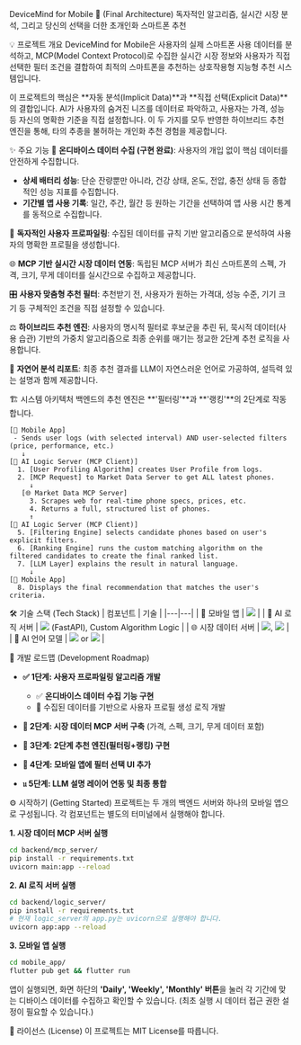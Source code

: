 DeviceMind for Mobile 📱 (Final Architecture)
독자적인 알고리즘, 실시간 시장 분석, 그리고 당신의 선택을 더한 초개인화 스마트폰 추천

💡 프로젝트 개요
DeviceMind for Mobile은 사용자의 실제 스마트폰 사용 데이터를 분석하고, MCP(Model Context Protocol)로 수집한 실시간 시장 정보와 사용자가 직접 선택한 필터 조건을 결합하여 최적의 스마트폰을 추천하는 상호작용형 지능형 추천 시스템입니다.

이 프로젝트의 핵심은 **자동 분석(Implicit Data)**과 **직접 선택(Explicit Data)**의 결합입니다. AI가 사용자의 숨겨진 니즈를 데이터로 파악하고, 사용자는 가격, 성능 등 자신의 명확한 기준을 직접 설정합니다. 이 두 가지를 모두 반영한 하이브리드 추천 엔진을 통해, 타의 추종을 불허하는 개인화 추천 경험을 제공합니다.

✨ 주요 기능
📱 **온디바이스 데이터 수집 (구현 완료)**: 사용자의 개입 없이 핵심 데이터를 안전하게 수집합니다.
- **상세 배터리 성능**: 단순 잔량뿐만 아니라, 건강 상태, 온도, 전압, 충전 상태 등 종합적인 성능 지표를 수집합니다.
- **기간별 앱 사용 기록**: 일간, 주간, 월간 등 원하는 기간을 선택하여 앱 사용 시간 통계를 동적으로 수집합니다.

👤 **독자적인 사용자 프로파일링**: 수집된 데이터를 규칙 기반 알고리즘으로 분석하여 사용자의 명확한 프로필을 생성합니다.

🌐 **MCP 기반 실시간 시장 데이터 연동**: 독립된 MCP 서버가 최신 스마트폰의 스펙, 가격, 크기, 무게 데이터를 실시간으로 수집하고 제공합니다.

🎛️ **사용자 맞춤형 추천 필터**: 추천받기 전, 사용자가 원하는 가격대, 성능 수준, 기기 크기 등 구체적인 조건을 직접 설정할 수 있습니다.

⚖️ **하이브리드 추천 엔진**: 사용자의 명시적 필터로 후보군을 추린 뒤, 묵시적 데이터(사용 습관) 기반의 가중치 알고리즘으로 최종 순위를 매기는 정교한 2단계 추천 로직을 사용합니다.

🤖 **자연어 분석 리포트**: 최종 추천 결과를 LLM이 자연스러운 언어로 가공하여, 설득력 있는 설명과 함께 제공합니다.

🏗️ 시스템 아키텍처
백엔드의 추천 엔진은 **'필터링'**과 **'랭킹'**의 2단계로 작동합니다.

```plaintext
[📱 Mobile App]
 - Sends user logs (with selected interval) AND user-selected filters (price, performance, etc.)
   ↓
[🧠 AI Logic Server (MCP Client)]
  1. [User Profiling Algorithm] creates User Profile from logs.
  2. [MCP Request] to Market Data Server to get ALL latest phones.
     ↓
   [🌐 Market Data MCP Server]
     3. Scrapes web for real-time phone specs, prices, etc.
     4. Returns a full, structured list of phones.
     ↑
[🧠 AI Logic Server (MCP Client)]
  5. [Filtering Engine] selects candidate phones based on user's explicit filters.
  6. [Ranking Engine] runs the custom matching algorithm on the filtered candidates to create the final ranked list.
  7. [LLM Layer] explains the result in natural language.
     ↓
[📱 Mobile App]
  8. Displays the final recommendation that matches the user's criteria.
```

🛠️ 기술 스택 (Tech Stack)
| 컴포넌트 | 기술 |
|---|---|
| 📱 모바일 앱 | <img src="https://img.shields.io/badge/Flutter-02569B?style=for-the-badge&logo=flutter&logoColor=white"> |
| 🧠 AI 로직 서버 | <img src="https://img.shields.io/badge/Python-3776AB?style=for-the-badge&logo=python&logoColor=white"> (FastAPI), Custom Algorithm Logic |
| 🌐 시장 데이터 서버 | <img src="https://img.shields.io/badge/FastAPI-009688?style=for-the-badge&logo=fastapi&logoColor=white">, <img src="https://img.shields.io/badge/Beautiful%20Soup-4A7E9D?style=for-the-badge&logo=python&logoColor=white"> |
| 🤖 AI 언어 모델 | <img src="https://img.shields.io/badge/OpenAI-412991?style=for-the-badge&logo=openai&logoColor=white"> or <img src="https://img.shields.io/badge/Google%20Gemini-4285F4?style=for-the-badge&logo=google&logoColor=white"> |

🚀 개발 로드맵 (Development Roadmap)
- **✅ 1단계: 사용자 프로파일링 알고리즘 개발**
  - ✅ **온디바이스 데이터 수집 기능 구현**
  - 🔲 수집된 데이터를 기반으로 사용자 프로필 생성 로직 개발

- **🔲 2단계: 시장 데이터 MCP 서버 구축** (가격, 스펙, 크기, 무게 데이터 포함)

- **🔲 3단계: 2단계 추천 엔진(필터링+랭킹) 구현**

- **🔲 4단계: 모바일 앱에 필터 선택 UI 추가**

- **𝔲 5단계: LLM 설명 레이어 연동 및 최종 통합**

⚙️ 시작하기 (Getting Started)
프로젝트는 두 개의 백엔드 서버와 하나의 모바일 앱으로 구성됩니다. 각 컴포넌트는 별도의 터미널에서 실행해야 합니다.

**1. 시장 데이터 MCP 서버 실행**
```bash
cd backend/mcp_server/
pip install -r requirements.txt
uvicorn main:app --reload
```

**2. AI 로직 서버 실행**
```bash
cd backend/logic_server/
pip install -r requirements.txt
# 현재 logic_server의 app.py는 uvicorn으로 실행해야 합니다.
uvicorn app:app --reload
```

**3. 모바일 앱 실행**
```bash
cd mobile_app/
flutter pub get && flutter run
```
앱이 실행되면, 화면 하단의 **'Daily', 'Weekly', 'Monthly' 버튼**을 눌러 각 기간에 맞는 디바이스 데이터를 수집하고 확인할 수 있습니다. (최초 실행 시 데이터 접근 권한 설정이 필요할 수 있습니다.)

📄 라이선스 (License)
이 프로젝트는 MIT License를 따릅니다.
